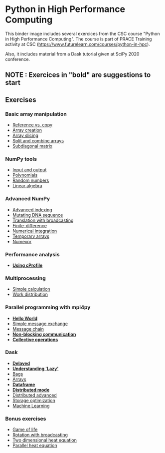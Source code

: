 # Python in High Performance Computing

This binder image includes several exercices from the CSC course "Python in High Performance Computing". The course is part of PRACE Training activity at CSC (https://www.futurelearn.com/courses/python-in-hpc). 

Also, it includes material from a Dask tutorial given at SciPy 2020 conference.

## NOTE : Exercices in "**bold**" are suggestions to start

## Exercises


### Basic array manipulation

 - [Reference vs. copy](numpy/reference-copy)
 - [Array creation](numpy/array-creation)
 - [Array slicing](numpy/array-slicing)
 - [Split and combine arrays](numpy/split-combine)
 - [Subdiagonal matrix](numpy/subdiagonal-matrix)

### NumPy tools

 - [Input and output](numpy/input-output)
 - [Polynomials](numpy/polynomials)
 - [Random numbers](numpy/random-numbers)
 - [Linear algebra](numpy/linear-algebra)

### Advanced NumPy

 - [Advanced indexing](numpy/advanced-indexing)
 - [Mutating DNA sequence](numpy/dna-mutation)
 - [Translation with broadcasting](numpy/broadcast-translation)
 - [Finite-difference](numpy/finite-difference)
 - [Numerical integration](numpy/integration)
 - [Temporary arrays](numpy/temporary-arrays)
 - [Numexpr](numpy/numexpr)

### Performance analysis

 - **[Using cProfile](performance/cprofile)**

### Multiprocessing

 - [Simple calculation](multiprocessing/simple-calculation)
 - [Work distribution](multiprocessing/work-distribution)

### Parallel programming with mpi4py

 - **[Hello World](mpi/hello-world)**
 - [Simple message exchange](mpi/message-exchange)
 - [Message chain](mpi/message-chain)
 - **[Non-blocking communication](mpi/non-blocking)**
 - **[Collective operations](mpi/collectives)**

### Dask

 - **[Delayed](dask/01_dask.delayed.ipynb)**
 - **[Understanding 'Lazy'](dask/01x_lazy.ipynb)**
 - [Bags](dask/02_bag.ipynb)
 - [Arrays](dask/03_array.ipynb)
 - **[Dataframe](dask/04_dataframe.ipynb)**
 - **[Distributed mode](dask/05_distributed.ipynb)**
 - [Distributed advanced](dask/06_distributed_advanced.ipynb)
 - [Storage optimization](dask/07_dataframe_storage.ipynb)
 - [Machine Learning](dask/08_machine_learning.ipynb)

### Bonus exercises

 - [Game of life](numpy/game-of-life)
 - [Rotation with broadcasting](numpy/broadcast-rotation)
 - [Two dimensional heat equation](numpy/heat-equation)
 - [Parallel heat equation](mpi/heat-equation)

